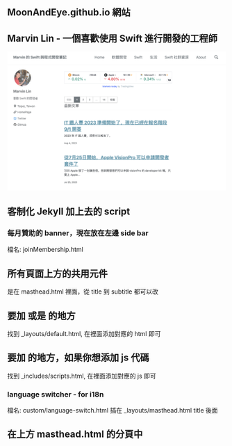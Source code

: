 ## MoonAndEye.github.io 網站

## Marvin Lin - 一個喜歡使用 Swift 進行開發的工程師

[![網站的圖片](./assets/landing.png)](https://moonandeye.github.io/)

## 客制化 Jekyll 加上去的 script
### 每月贊助的 banner，現在放在左邊 side bar
檔名: joinMembership.html

## 所有頁面上方的共用元件
是在 masthead.html 裡面，從 title 到 subtitle 都可以改

## 要加 <head></head> 或是 <body></body> 的地方
找到 _layouts/default.html, 在裡面添加對應的 html 即可

## 要加 <script></script> 的地方，如果你想添加 js 代碼
找到 _includes/scripts.html, 在裡面添加對應的 js 即可

### language switcher - for i18n
檔名: custom/language-switch.html
插在 _layouts/masthead.html title 後面

## 在上方 masthead.html 的分頁中